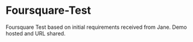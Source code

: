 Foursquare-Test
===============

Foursquare Test based on initial requirements received from Jane. Demo hosted and URL shared.
